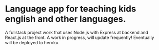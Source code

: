 # Language app for teaching kids english and other languages.

A fullstack project work that uses Node.js with Express at backend and React.js at the front.
A work in progress, will update frequently!
Eventually will be deployed to heroku.
